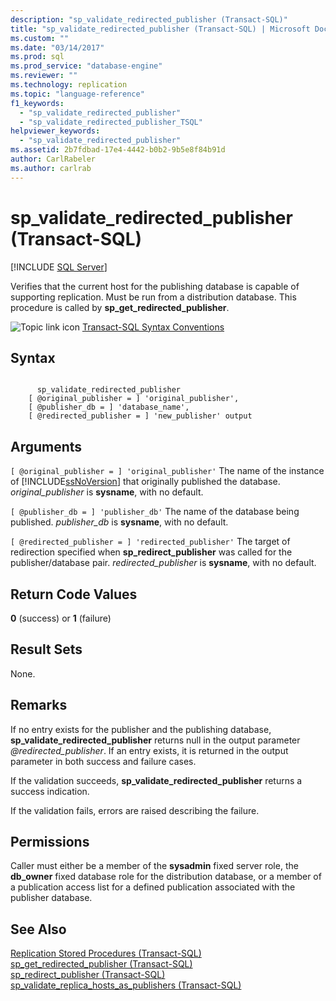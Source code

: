 ```yaml
---
description: "sp_validate_redirected_publisher (Transact-SQL)"
title: "sp_validate_redirected_publisher (Transact-SQL) | Microsoft Docs"
ms.custom: ""
ms.date: "03/14/2017"
ms.prod: sql
ms.prod_service: "database-engine"
ms.reviewer: ""
ms.technology: replication
ms.topic: "language-reference"
f1_keywords: 
  - "sp_validate_redirected_publisher"
  - "sp_validate_redirected_publisher_TSQL"
helpviewer_keywords: 
  - "sp_validate_redirected_publisher"
ms.assetid: 2b7fdbad-17e4-4442-b0b2-9b5e8f84b91d
author: CarlRabeler
ms.author: carlrab
---
```

# sp_validate_redirected_publisher (Transact-SQL)
[!INCLUDE [SQL Server](../../includes/applies-to-version/sqlserver.md)]

  Verifies that the current host for the publishing database is capable of supporting replication. Must be run from a distribution database. This procedure is called by **sp_get_redirected_publisher**.  
  
 ![Topic link icon](../../database-engine/configure-windows/media/topic-link.gif "Topic link icon") [Transact-SQL Syntax Conventions](../../t-sql/language-elements/transact-sql-syntax-conventions-transact-sql.md)  
  
## Syntax  
  
```  
  
      sp_validate_redirected_publisher   
    [ @original_publisher = ] 'original_publisher',  
    [ @publisher_db = ] 'database_name',   
    [ @redirected_publisher = ] 'new_publisher' output  
```  
  
## Arguments  
`[ @original_publisher = ] 'original_publisher'`
 The name of the instance of [!INCLUDE[ssNoVersion](../../includes/ssnoversion-md.md)] that originally published the database. *original_publisher* is **sysname**, with no default.  
  
`[ @publisher_db = ] 'publisher_db'`
 The name of the database being published. *publisher_db* is **sysname**, with no default.  
  
`[ @redirected_publisher = ] 'redirected_publisher'`
 The target of redirection specified when **sp_redirect_publisher** was called for the publisher/database pair. *redirected_publisher* is **sysname**, with no default.  
  
## Return Code Values  
 **0** (success) or **1** (failure)  
  
## Result Sets  
 None.  
  
## Remarks  
 If no entry exists for the publisher and the publishing database, **sp_validate_redirected_publisher** returns null in the output parameter *\@redirected_publisher*. If an entry exists, it is returned in the output parameter in both success and failure cases.  
  
 If the validation succeeds, **sp_validate_redirected_publisher** returns a success indication.  
  
 If the validation fails, errors are raised describing the failure.  
  
## Permissions  
 Caller must either be a member of the **sysadmin** fixed server role, the **db_owner** fixed database role for the distribution database, or a member of a publication access list for a defined publication associated with the publisher database.  
  
## See Also  
 [Replication Stored Procedures &#40;Transact-SQL&#41;](../../relational-databases/system-stored-procedures/replication-stored-procedures-transact-sql.md)   
 [sp_get_redirected_publisher &#40;Transact-SQL&#41;](../../relational-databases/system-stored-procedures/sp-get-redirected-publisher-transact-sql.md)   
 [sp_redirect_publisher &#40;Transact-SQL&#41;](../../relational-databases/system-stored-procedures/sp-redirect-publisher-transact-sql.md)   
 [sp_validate_replica_hosts_as_publishers &#40;Transact-SQL&#41;](../../relational-databases/system-stored-procedures/sp-validate-replica-hosts-as-publishers-transact-sql.md)  
  
  
